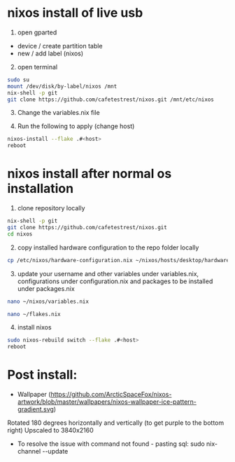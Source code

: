 # nixos install of live usb
1. open gparted
  * device / create partition table
  * new / add label (nixos)

2. open terminal
```bash
sudo su
mount /dev/disk/by-label/nixos /mnt
nix-shell -p git
git clone https://github.com/cafetestrest/nixos.git /mnt/etc/nixos
```
3. Change the variables.nix file

4. Run the following to apply (change host)

```bash
nixos-install --flake .#<host>
reboot
```

# nixos install after normal os installation
1. clone repository locally
```bash
nix-shell -p git
git clone https://github.com/cafetestrest/nixos.git
cd nixos
```

2. copy installed hardware configuration to the repo folder locally
```bash
cp /etc/nixos/hardware-configuration.nix ~/nixos/hosts/desktop/hardware-configuration.nix
```

3. update your username and other variables under variables.nix,
configurations under configuration.nix and packages to be installed under packages.nix
```bash
nano ~/nixos/variables.nix

nano ~/flakes.nix
```

4. install nixos
```bash
sudo nixos-rebuild switch --flake .#<host>
reboot
```

# Post install:
- Wallpaper (https://github.com/ArcticSpaceFox/nixos-artwork/blob/master/wallpapers/nixos-wallpaper-ice-pattern-gradient.svg)

Rotated 180 degrees horizontally and vertically (to get purple to the bottom right)
Upscaled to 3840x2160


- To resolve the issue with command not found - pasting sql:
sudo nix-channel --update
